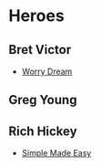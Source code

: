 # Heroes

## Bret Victor
* [Worry Dream](http://worrydream.com/)

## Greg Young

## Rich Hickey
* [Simple Made Easy](http://www.infoq.com/presentations/Simple-Made-Easy)